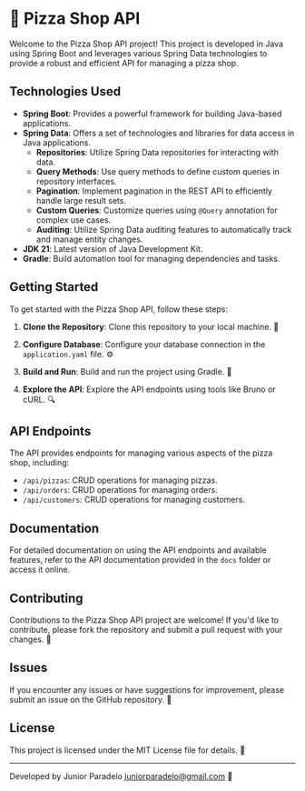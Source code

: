 # 🍕 Pizza Shop API

Welcome to the Pizza Shop API project! This project is developed in Java using Spring Boot and leverages various Spring Data technologies to provide a
robust and efficient API for managing a pizza shop.

## Technologies Used

- **Spring Boot**: Provides a powerful framework for building Java-based applications.
- **Spring Data**: Offers a set of technologies and libraries for data access in Java applications.
    - **Repositories**: Utilize Spring Data repositories for interacting with data.
    - **Query Methods**: Use query methods to define custom queries in repository interfaces.
    - **Pagination**: Implement pagination in the REST API to efficiently handle large result sets.
    - **Custom Queries**: Customize queries using `@Query` annotation for complex use cases.
    - **Auditing**: Utilize Spring Data auditing features to automatically track and manage entity changes.
- **JDK 21**: Latest version of Java Development Kit.
- **Gradle**: Build automation tool for managing dependencies and tasks.

## Getting Started

To get started with the Pizza Shop API, follow these steps:

1. **Clone the Repository**: Clone this repository to your local machine. 🔄

2. **Configure Database**: Configure your database connection in the `application.yaml` file. ⚙️

3. **Build and Run**: Build and run the project using Gradle. 🚀

4. **Explore the API**: Explore the API endpoints using tools like Bruno or cURL. 🔍

## API Endpoints

The API provides endpoints for managing various aspects of the pizza shop, including:

- `/api/pizzas`: CRUD operations for managing pizzas.
- `/api/orders`: CRUD operations for managing orders.
- `/api/customers`: CRUD operations for managing customers.

## Documentation

For detailed documentation on using the API endpoints and available features, refer to the API documentation provided in the `docs` folder or access
it online.

## Contributing

Contributions to the Pizza Shop API project are welcome! If you'd like to contribute, please fork the repository and submit a pull request with your
changes. 🤝

## Issues

If you encounter any issues or have suggestions for improvement, please submit an issue on the GitHub repository. 🐛

## License

This project is licensed under the MIT License file for details. 📝

---

Developed by Junior Paradelo <juniorparadelo@gmail.com> 🚀
